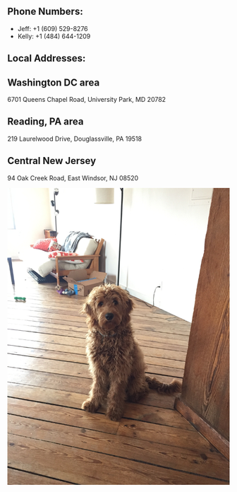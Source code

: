## Phone Numbers:
   - Jeff: +1 (609) 529-8276
   - Kelly: +1 (484) 644-1209


## Local Addresses:

Washington DC area
------------------------------------------------
6701 Queens Chapel Road, University Park, MD 20782


Reading, PA area
------------------------------------------------
219 Laurelwood Drive, Douglassville, PA 19518


Central New Jersey
------------------------------------------------
94 Oak Creek Road, East Windsor, NJ 08520

<img src="IMG_2980.JPG" alt="hi" class="inline"/>

